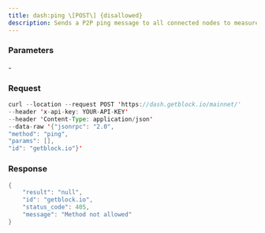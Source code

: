 ```yaml
---
title: dash:ping \[POST\] {disallowed}
description: Sends a P2P ping message to all connected nodes to measure ping time.Results are provided by the getpeerinfo RPC pingtime and pingwait fieldsas decimal seconds.The P2P ping message is handled in a queue with all other commands, soit measures processing backlog, not just network ping.
---
```


### Parameters


\-

### Request

``` java
curl --location --request POST 'https://dash.getblock.io/mainnet/' 
--header 'x-api-key: YOUR-API-KEY' 
--header 'Content-Type: application/json' 
--data-raw '{"jsonrpc": "2.0",
"method": "ping",
"params": [],
"id": "getblock.io"}'
```

###  Response

``` java
{
    "result": "null",
    "id": "getblock.io",
    "status_code": 405,
    "message": "Method not allowed"
}
```


